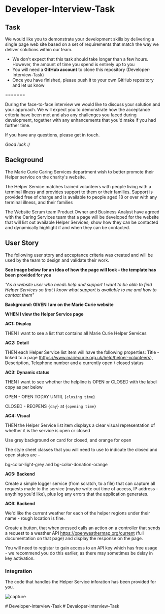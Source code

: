 # Developer-Interview-Task


## Task
We would like you to demonstrate your development skills by delivering a single page web site based on a set of requirements that match the way we deliver solutions within our team.

* We don't expect that this task should take longer than a few hours.  However, the amount of time you spend is entirely up to you
* You will need a **GitHub account** to clone this repository (Developer-Interview-Task)
* Once you have finished, please push it to your own GitHub repository and let us know

=======

During the face-to-face interview we would like to discuss your solution and your approach. We will expect you to demonstrate how the acceptance criteria have been met and also any challenges you faced during development, together with any enhancements that you'd make if you had further time.

If you have any questions, please get in touch.

*Good luck :)*

## Background
The Marie Curie Caring Services department wish to better promote their Helper service on the charity's website.

The Helper Service matches trained volunteers with people living with a terminal illness and provides support to them or their families. Support is provided free of charge and is available to people aged 18 or over with any terminal illness, and their families

The Website Scrum team Product Owner and Business Analyst have agreed with the Caring Services team that a page will be developed for the website that will list out available Helper Services; show how they can be contacted and dynamically highlight if and when they can be contacted.

## User Story
The following user story and acceptance criteria was created and will be used by the team to design and validate their work.

**See image below for an idea of how the page will look - the template has been provided for you**

*"As a website user who needs help and support
I want to be able to find Helper Services
so that I know what support is available to me and how to contact them"*

**Background: GIVEN I am on the Marie Curie website**
 
**WHEN I view the Helper Service page**

**AC1: Display**

THEN I want to see a list that contains all Marie Curie Helper Services

**AC2: Detail**

THEN each Helper Service list item will have the following properties: Title - linked to a page (https://www.mariecurie.org.uk/help/helper-volunteers), Description, Telephone number and a currently open / closed status

**AC3: Dynamic status**

THEN I want to see whether the helpline is OPEN or CLOSED with the label copy as per below

OPEN - OPEN TODAY UNTIL `{closing time}`

CLOSED - REOPENS `{day}` at `{opening time}`

**AC4: Visual** 

THEN the Helper Service list item displays a clear visual representation of whether it is the service is open or closed

Use grey background on card for closed, and orange for open

The style sheet classes that you will need to use to indicate the closed and open states are –

bg-color-light-grey and
bg-color-donation-orange

**AC5: Backend**

Create a simple logger service (from scratch, to a file) that can capture all requests made to the service (maybe write out time of access, IP address - anything you'd like), plus log any errors that the application generates.

**AC6: Backend**

We'd like the current weather for each of the helper regions under their name - rough location is fine.

Create a button, that when pressed calls an action on a controller that sends a request to a weather API https://openweathermap.org/current (full documentation on that page) and display the response on the page.

You will need to registar to gain access to an API key which has free usage - we recommend you do this earlier, as there may sometimes be delay in key activation.


### Integration
The code that handles the Helper Service inforation has been provided for you.

![capture](https://user-images.githubusercontent.com/42374797/51045249-11033000-15bb-11e9-8b4f-4ba251becf1a.PNG)

       
#   D e v e l o p e r - I n t e r v i e w - T a s k  
 #   D e v e l o p e r - I n t e r v i e w - T a s k  
 